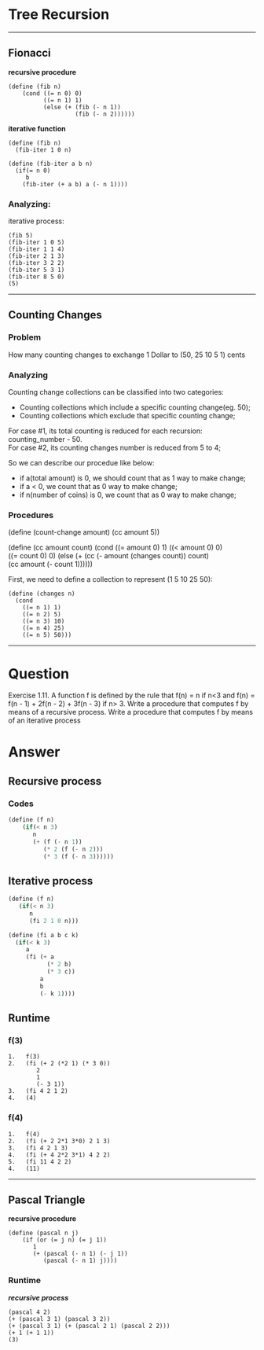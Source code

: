 # Tree Recursion
---
## Fionacci

**recursive procedure**

    (define (fib n)  
        (cond ((= n 0) 0)  
              ((= n 1) 1)  
              (else (+ (fib (- n 1)) 
                       (fib (- n 2))))))

**iterative function**

```
(define (fib n)
  (fib-iter 1 0 n)

(define (fib-iter a b n)
  (if(= n 0)
     b
    (fib-iter (+ a b) a (- n 1))))
```
### Analyzing:             
iterative process:

	(fib 5)
	(fib-iter 1 0 5)
	(fib-iter 1 1 4)
	(fib-iter 2 1 3)
	(fib-iter 3 2 2)
	(fib-iter 5 3 1)
	(fib-iter 8 5 0)
	(5)
---
## Counting Changes

### Problem
How many counting changes to exchange 1 Dollar to (50, 25 10 5 1) cents

### Analyzing
Counting change collections can be classified into two categories:  
* Counting collections which include a specific counting change(eg. 50);  
* Counting collections which exclude that specific counting change;

For case #1, its total counting is reduced for each recursion: counting_number - 50.  
For case #2, its counting changes number is reduced from 5 to 4;

So we can describe our procedue like below:  
* if a(total amount) is 0, we should count that as 1 way to make change;  
* if a < 0, we count that as 0 way to make change;  
* if n(number of coins) is 0, we count that as 0 way to make change;  

### Procedures
(define (count-change amount)
        (cc amount 5))

(define (cc amount count)
  (cond ((= amount 0) 1)
        ((< amount 0) 0)  	
        ((= count  0) 0)
        (else (+ 
               (cc (- amount (changes count)) count)  
               (cc amount (- count 1))))))

First, we need to define a collection to represent (1 5 10 25 50):

```
(define (changes n)
  (cond 
    ((= n 1) 1)
    ((= n 2) 5)
    ((= n 3) 10)
    ((= n 4) 25)
    ((= n 5) 50)))	
```
---
# Question
Exercise 1.11.  A function f is defined by the rule that f(n) = n if n<3 and f(n) = f(n - 1) + 2f(n - 2) + 3f(n - 3) if n> 3. Write a procedure that computes f by means of a recursive process. Write a procedure that computes f by means of an iterative process

# Answer
## Recursive process
### Codes
```scheme
(define (f n)
    (if(< n 3)
       n
       (+ (f (- n 1)) 
          (* 2 (f (- n 2)))
          (* 3 (f (- n 3))))))
```
## Iterative process
```scheme
(define (f n)
   (if(< n 3)
      n
      (fi 2 1 0 n)))

(define (fi a b c k)
  (if(< k 3)
     a
     (fi (+ a
           (* 2 b)
           (* 3 c))
         a 
         b
         (- k 1))))
```
## Runtime
### f(3)

```
1.   f(3)
2.   (fi (+ 2 (*2 1) (* 3 0))
        2 
        1 
        (- 3 1))
3.   (fi 4 2 1 2)
4.   (4)
```

### f(4)

```
1.   f(4)
2.   (fi (+ 2 2*1 3*0) 2 1 3)
3.   (fi 4 2 1 3)
4.   (fi (+ 4 2*2 3*1) 4 2 2)
5.   (fi 11 4 2 2)
4.   (11)
```

---
## Pascal Triangle
**recursive procedure**

```              
(define (pascal n j) 
    (if (or (= j n) (= j 1))
       1
       (+ (pascal (- n 1) (- j 1))
          (pascal (- n 1) j))))
```  
### Runtime  
_**recursive process**_

    (pascal 4 2)
    (+ (pascal 3 1) (pascal 3 2))
    (+ (pascal 3 1) (+ (pascal 2 1) (pascal 2 2)))    
    (+ 1 (+ 1 1))
    (3)
    